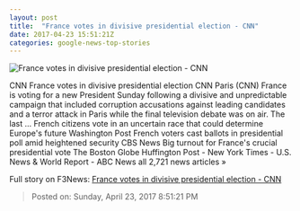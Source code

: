 ```yaml
---
layout: post
title:  "France votes in divisive presidential election - CNN"
date: 2017-04-23 15:51:21Z
categories: google-news-top-stories
---
```


![France votes in divisive presidential election - CNN](http://i2.cdn.cnn.com/cnnnext/dam/assets/170419163343-02-french-presidential-election-run-up-super-tease.jpg)

CNN France votes in divisive presidential election CNN Paris (CNN) France is voting for a new President Sunday following a divisive and unpredictable campaign that included corruption accusations against leading candidates and a terror attack in Paris while the final television debate was on air. The last ... French citizens vote in an uncertain race that could determine Europe's future Washington Post French voters cast ballots in presidential poll amid heightened security CBS News Big turnout for France's crucial presidential vote The Boston Globe Huffington Post - New York Times - U.S. News & World Report - ABC News all 2,721 news articles »


Full story on F3News: [France votes in divisive presidential election - CNN](http://www.f3nws.com/n/XgGynH)

> Posted on: Sunday, April 23, 2017 8:51:21 PM
